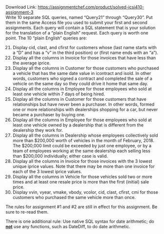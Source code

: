 Download Link: https://assignmentchef.com/product/solved-icsi410-assignment-3
<br>
Write 10 separate SQL queries, named “Query21” through “Query30”. Put them in the same Access file you used to submit your first and second assignments. Each query will contain a SQL statement that is your solution for the translation of a “plain English” request. Each query is worth one point. The 10 “plain English” queries are:




<ol start="21">

 <li>Display cid, clast, and cfirst for customers whose (last name starts with a “D” and has a “v” in the third position) or (first name ends with an “a”).</li>

 <li>Display all the columns in Invoice for those invoices that have less than the average iprice.</li>

 <li>Display all the columns in Customer for those customers who purchased a vehicle that has the same date value in icontract and isold. In other words, customers who signed a contract and completed the sale of a vehicle on the same day so they could drive it home that same day.</li>

 <li>Display all the columns in Employee for those employees who sold at least one vehicle within 7 days of being hired.</li>

 <li>Display all the columns in Customer for those customers that have relationships but have never been a purchaser. In other words, formed one or more relationships with dealerships shopping for a car, but never became a purchaser by buying one.</li>

 <li>Display all the columns in Employee for those employees who sold at least one vehicle owned by a dealership that is different from the dealership they work for.</li>

 <li>Display all the columns in Dealership whose employees collectively sold more than $200,000 worth of vehicles in the month of February, 2018. The $200,000 limit could be exceeded by just one employee, or by a team of employees working at the same dealership each selling less than $200,000 individually; either case is valid.</li>

 <li>Display all the columns in Invoice for those invoices with the 3 lowest unique iprice values. Note that there may be more than one invoice for each of the 3 lowest iprice values.</li>

 <li>Display all the columns in Vehicle for those vehicles sold two or more times and at least one resale price is more than the first (initial) sale price.</li>

 <li>Display vvin, vyear, vmake, vbody, vcolor, cid, clast, cfirst, cmi for those customers who purchased the same vehicle more than once.</li>

</ol>

The rules for assignment #1 and #2 are still in effect for this assignment. Be sure to re-read them.

There is one additional rule: Use native SQL syntax for date arithmetic; do <strong><u>not</u></strong> use any functions, such as DateDiff, to do date arithmetic.